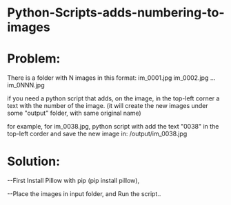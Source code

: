 # Python-Scripts-adds-numbering-to-images

# Problem:
There is a folder with N images in this format:
im_0001.jpg
im_0002.jpg
...
im_0NNN.jpg

if you need a python script that adds, on the image, in the top-left corner a text with the number of the image.
(it will create the new images under some "output" folder, with same original name)

for example, for im_0038.jpg, python script with add the text "0038" in the top-left corder and save the new image in:
/output/im_0038.jpg

# Solution:
--First Install Pillow with pip (pip install pillow), 

--Place the images in input folder, and Run the script..



